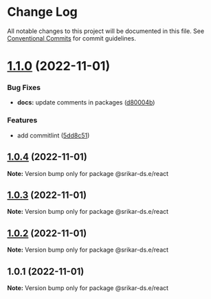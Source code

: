 # Change Log

All notable changes to this project will be documented in this file.
See [Conventional Commits](https://conventionalcommits.org) for commit guidelines.

# [1.1.0](https://github.com/srikarst/core/compare/v1.0.4...v1.1.0) (2022-11-01)

### Bug Fixes

- **docs:** update comments in packages ([d80004b](https://github.com/srikarst/core/commit/d80004b2735b336f2d7c7816925efcd76557ea22))

### Features

- add commitlint ([5dd8c51](https://github.com/srikarst/core/commit/5dd8c51116cee36806f408ad3dc5609a7fef2c7d))

## [1.0.4](https://github.com/srikarst/core/compare/v1.0.3...v1.0.4) (2022-11-01)

**Note:** Version bump only for package @srikar-ds.e/react

## [1.0.3](https://github.com/srikarst/core/compare/v1.0.2...v1.0.3) (2022-11-01)

**Note:** Version bump only for package @srikar-ds.e/react

## [1.0.2](https://github.com/srikarst/core/compare/v1.0.1...v1.0.2) (2022-11-01)

**Note:** Version bump only for package @srikar-ds.e/react

## 1.0.1 (2022-11-01)

**Note:** Version bump only for package @srikar-ds.e/react
